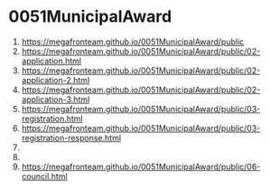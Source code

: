 # 0051MunicipalAward
 
1. <https://megafronteam.github.io/0051MunicipalAward/public>
1. <https://megafronteam.github.io/0051MunicipalAward/public/02-application.html>
1. <https://megafronteam.github.io/0051MunicipalAward/public/02-application-2.html>
1. <https://megafronteam.github.io/0051MunicipalAward/public/02-application-3.html>
1. <https://megafronteam.github.io/0051MunicipalAward/public/03-registration.html>
1. <https://megafronteam.github.io/0051MunicipalAward/public/03-registration-response.html>
1. 
1. 
1. <https://megafronteam.github.io/0051MunicipalAward/public/06-council.html>
